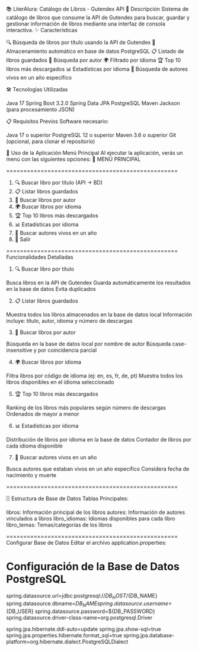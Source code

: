 📚 LiterAlura: Catálogo de Libros - Gutendex API
🎯 Descripción
Sistema de catálogo de libros que consume la API de Gutendex para buscar, guardar y gestionar información de libros mediante una interfaz de consola interactiva.
✨ Características

🔍 Búsqueda de libros por título usando la API de Gutendex
💾 Almacenamiento automático en base de datos PostgreSQL
📋 Listado de libros guardados
👤 Búsqueda por autor
🌍 Filtrado por idioma
🏆 Top 10 libros más descargados
📊 Estadísticas por idioma
👥 Búsqueda de autores vivos en un año específico

🛠️ Tecnologías Utilizadas

Java 17
Spring Boot 3.2.0
Spring Data JPA
PostgreSQL
Maven
Jackson (para procesamiento JSON)

📋 Requisitos Previos
Software necesario:

Java 17 o superior
PostgreSQL 12 o superior
Maven 3.6 o superior
Git (opcional, para clonar el repositorio)

📖 Uso de la Aplicación
Menú Principal
Al ejecutar la aplicación, verás un menú con las siguientes opciones:
🔖 MENÚ PRINCIPAL

==================================================
1. 🔍 Buscar libro por título (API → BD)
2. 📋 Listar libros guardados
3. 👤 Buscar libros por autor
4. 🌍 Buscar libros por idioma
5. 🏆 Top 10 libros más descargados
6. 📊 Estadísticas por idioma
7. 👥 Buscar autores vivos en un año
8. 🚪 Salir

==================================================   
Funcionalidades Detalladas
1. 🔍 Buscar libro por título

Busca libros en la API de Gutendex
Guarda automáticamente los resultados en la base de datos
Evita duplicados

2. 📋 Listar libros guardados

Muestra todos los libros almacenados en la base de datos local
Información incluye: título, autor, idioma y número de descargas

3. 👤 Buscar libros por autor

Búsqueda en la base de datos local por nombre de autor
Búsqueda case-insensitive y por coincidencia parcial

4. 🌍 Buscar libros por idioma

Filtra libros por código de idioma (ej: en, es, fr, de, pt)
Muestra todos los libros disponibles en el idioma seleccionado

5. 🏆 Top 10 libros más descargados

Ranking de los libros más populares según número de descargas
Ordenados de mayor a menor

6. 📊 Estadísticas por idioma

Distribución de libros por idioma en la base de datos
Contador de libros por cada idioma disponible

7. 👥 Buscar autores vivos en un año

Busca autores que estaban vivos en un año específico
Considera fecha de nacimiento y muerte

==================================================

🗄️ Estructura de Base de Datos
Tablas Principales:

libros: Información principal de los libros
autores: Información de autores vinculados a libros
libro_idiomas: Idiomas disponibles para cada libro
libro_temas: Temas/categorías de los libros


==================================================
Configurar Base de Datos
Editar el archivo application.properties:

# Configuración de la Base de Datos PostgreSQL
spring.datasource.url=jdbc:postgresql://${DB_HOST}/${DB_NAME}
spring.datasource.dbname=${DB_NAME}
spring.datasource.username=${DB_USER}
spring.datasource.password=${DB_PASSWORD}
spring.datasource.driver-class-name=org.postgresql.Driver

spring.jpa.hibernate.ddl-auto=update
spring.jpa.show-sql=true
spring.jpa.properties.hibernate.format_sql=true
spring.jpa.database-platform=org.hibernate.dialect.PostgreSQLDialect

